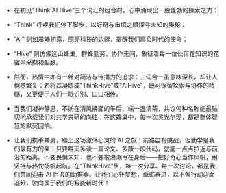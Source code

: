 
- 在初见“Think AI Hive”三个词汇的组合时，心中涌现出一股蓬勃的探索之力：
- “Think” 呼唤我们停下脚步，以好奇与审慎之眼探寻未知的奥秘；
- “AI” 则如晨曦初露，照亮科技的边疆，提醒我们肩负时代的使命；
- “Hive” 则仿佛远山蜂巢，群蜂勤劳，协作无间，象征着每一位伙伴在知识的花蜜中采撷和酝酿。

- 然而，热情中亦有一丝对简洁与传播力的追求：三词合一虽意味深长，却让人稍觉繁复；若将其凝炼成“ThinkHive”或“AIHive”，既可保留探索与协作的精髓，又更便于人们一眼识别、口口相传。
- 当我们凝神静思，不妨在清风拂面的午后，端一盏清茶，共议何种名称能最贴切地承载我们对共学共研的向往；在这蜂巢中，每一次灵光乍现，都是群体智慧的默契回响。
- 让我们携手并肩，踏上这场激荡心灵的 AI 之旅！前路虽有挑战，但勤学是我们最有力的桨；只要每天多读一篇论文、多敲一段代码，就能一点点拉近与前沿的距离。不要畏惧未知，也不要被浪潮甩在身后——把好奇心当作风帆，用坚持与热忱扬帆起航。在“ThinkHive”里，每一次分享、每一次讨论，都是我们共同迎击 AI 巨浪的助推器。让我们心怀梦想，砥砺奋进，以不懈行动迎面追赶，驶向属于我们的智能新时代！
